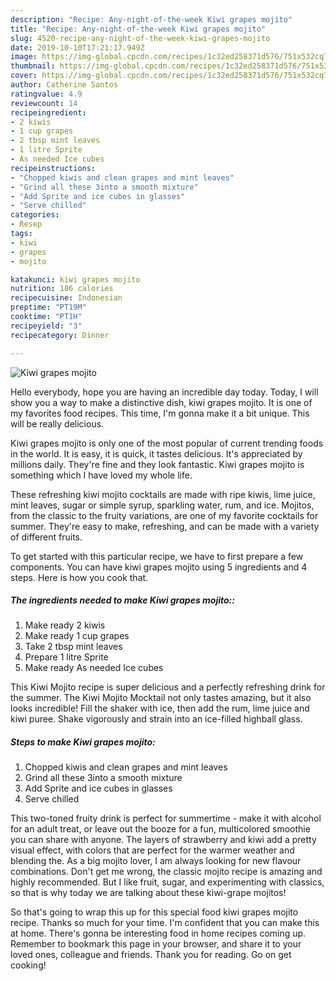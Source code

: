 ```yaml
---
description: "Recipe: Any-night-of-the-week Kiwi grapes mojito"
title: "Recipe: Any-night-of-the-week Kiwi grapes mojito"
slug: 4520-recipe-any-night-of-the-week-kiwi-grapes-mojito
date: 2019-10-10T17:21:17.949Z
image: https://img-global.cpcdn.com/recipes/1c32ed258371d576/751x532cq70/kiwi-grapes-mojito-recipe-main-photo.jpg
thumbnail: https://img-global.cpcdn.com/recipes/1c32ed258371d576/751x532cq70/kiwi-grapes-mojito-recipe-main-photo.jpg
cover: https://img-global.cpcdn.com/recipes/1c32ed258371d576/751x532cq70/kiwi-grapes-mojito-recipe-main-photo.jpg
author: Catherine Santos
ratingvalue: 4.9
reviewcount: 14
recipeingredient:
- 2 kiwis
- 1 cup grapes
- 2 tbsp mint leaves
- 1 litre Sprite
- As needed Ice cubes
recipeinstructions:
- "Chopped kiwis and clean grapes and mint leaves"
- "Grind all these 3into a smooth mixture"
- "Add Sprite and ice cubes in glasses"
- "Serve chilled"
categories:
- Resep
tags:
- kiwi
- grapes
- mojito

katakunci: kiwi grapes mojito
nutrition: 186 calories
recipecuisine: Indonesian
preptime: "PT19M"
cooktime: "PT1H"
recipeyield: "3"
recipecategory: Dinner

---
```



![Kiwi grapes mojito](https://img-global.cpcdn.com/recipes/1c32ed258371d576/751x532cq70/kiwi-grapes-mojito-recipe-main-photo.jpg)

Hello everybody, hope you are having an incredible day today. Today, I will show you a way to make a distinctive dish, kiwi grapes mojito. It is one of my favorites food recipes. This time, I'm gonna make it a bit unique. This will be really delicious.

Kiwi grapes mojito is only one of the most popular of current trending foods in the world. It is easy, it is quick, it tastes delicious. It's appreciated by millions daily. They're fine and they look fantastic. Kiwi grapes mojito is something which I have loved my whole life.

These refreshing kiwi mojito cocktails are made with ripe kiwis, lime juice, mint leaves, sugar or simple syrup, sparkling water, rum, and ice. Mojitos, from the classic to the fruity variations, are one of my favorite cocktails for summer. They&#39;re easy to make, refreshing, and can be made with a variety of different fruits.


To get started with this particular recipe, we have to first prepare a few components. You can have kiwi grapes mojito using 5 ingredients and 4 steps. Here is how you cook that.

##### The ingredients needed to make Kiwi grapes mojito::

1. Make ready 2 kiwis
1. Make ready 1 cup grapes
1. Take 2 tbsp mint leaves
1. Prepare 1 litre Sprite
1. Make ready As needed Ice cubes


This Kiwi Mojito recipe is super delicious and a perfectly refreshing drink for the summer. The Kiwi Mojito Mocktail not only tastes amazing, but it also looks incredible! Fill the shaker with ice, then add the rum, lime juice and kiwi puree. Shake vigorously and strain into an ice-filled highball glass. 

##### Steps to make Kiwi grapes mojito:

1. Chopped kiwis and clean grapes and mint leaves
1. Grind all these 3into a smooth mixture
1. Add Sprite and ice cubes in glasses
1. Serve chilled


This two-toned fruity drink is perfect for summertime - make it with alcohol for an adult treat, or leave out the booze for a fun, multicolored smoothie you can share with anyone. The layers of strawberry and kiwi add a pretty visual effect, with colors that are perfect for the warmer weather and blending the. As a big mojito lover, I am always looking for new flavour combinations. Don&#39;t get me wrong, the classic mojito recipe is amazing and highly recommended. But I like fruit, sugar, and experimenting with classics, so that is why today we are talking about these kiwi-grape mojitos! 

So that's going to wrap this up for this special food kiwi grapes mojito recipe. Thanks so much for your time. I'm confident that you can make this at home. There's gonna be interesting food in home recipes coming up. Remember to bookmark this page in your browser, and share it to your loved ones, colleague and friends. Thank you for reading. Go on get cooking!
